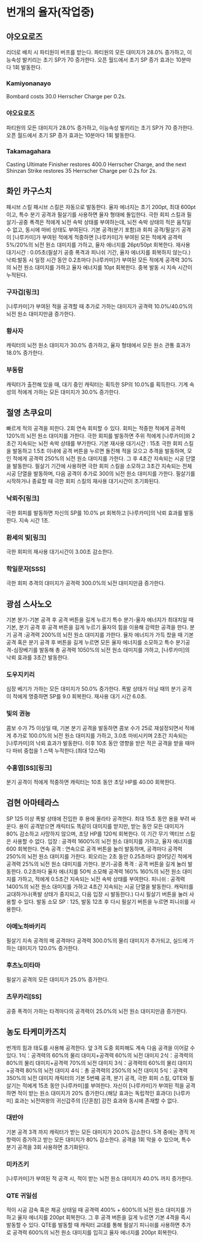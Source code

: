 # 번개의 율자(작업중)

## 야오요로즈

리더로 배치 시 파티원이 버프를 받는다.
파티원의 모든 대미지가 28.0% 증가하고, 이능속성 발키리는 초기 SP가 70 증가한다.
오픈 월드에서 초기 SP 증가 효과는 10분마다 1회 발동한다.

### Kamiyonanayo

Bombard costs 30.0 Herrscher Charge per 0.2s.

### 야오요로즈

파티원의 모든 대미지가 28.0% 증가하고, 이능속성 발키리는 초기 SP가 70 증가한다.
오픈 월드에서 초기 SP 증가 효과는 10분마다 1회 발동한다.

### Takamagahara

Casting Ultimate Finisher restores 400.0 Herrscher Charge, and the next Shinzan Strike restores 35 Herrscher Charge per 0.2s for 2s.

## 화인 카구스치

패시브 스킬
패시브 스킬은 자동으로 발동한다.
율자 에너지는 초기 200pt, 최대 600pt이고, 특수 분기 공격과 필살기를 사용하면 율자 형태에 돌입한다.
극한 회피 스킬과 필살기-공중 폭격은 적에게 뇌전 속박 상태를 부여하는데, 뇌전 속박 상태의 적은 움직일 수 없고, 동시에 마비 상태도 부여된다.
기본 공격(분기 포함)과 회피 공격/필살기 공격이 [나루카미]가 부여된 적에게 적중하면 [나루카미]가 부여된 모든 적에게 공격력 5%/20%의 뇌전 원소 대미지를 가하고, 율자 에너지를 26pt/50pt 회복한다. 재사용 대기시간 : 0.05초(필살기 공중 폭격과 피니쉬 기간, 율자 에너지를 회복하지 않는다.)
낙뢰:발동 시 일정 시간 동안 0.2초마다 [나루카미]가 부여된 모든 적에게 공격력 30%의 뇌전 원소 대미지를 가하고 율자 에너지를 10pt 회복한다. 중복 발동 시 지속 시간이 누적된다.

### 구자겁[링크]

[나루카미]가 부여된 적을 공격할 때 추가로 가하는 대미지가 공격력 10.0%/40.0%의 뇌전 원소 대미지만큼 증가한다.

### 황사자

캐릭터의 뇌전 원소 대미지가 30.0% 증가하고, 율자 형태에서 모든 원소 관통 효과가 18.0% 증가한다.

### 부동람

캐릭터가 출전해 있을 때, 대기 중인 캐릭터는 획득한 SP의 10.0%를 획득한다. 기계 속성의 적에게 가하는 모든 대미지가 30.0% 증가한다.

## 절영 츠쿠요미

빠르게 적의 공격을 피한다. 2회 연속 회피할 수 있다.
회피는 적중한 적에게 공격력 120%의 뇌전 원소 대미지를 가한다.
극한 회피를 발동하면 주위 적에게 [나루카미]와 2초간 지속되는 뇌전 속박 상태를 부가한다. 기본 재사용 대기시간 : 15초
극한 회피 스킬을 발동하고 1.5초 이내에 공격 버튼을 누르면 돌진해 적을 모으고 추격을 발동하며, 모인 적에게 공격력 250%의 뇌전 원소 대미지를 가한다. 그 후 4초간 지속되는 시공 단열을 발동한다.
필살기 기간에 사용하면 극한 회피 스킬을 소모하고 3초간 지속되는 전체 시공 단열을 발동하며, 다음 공격이 추가로 300의 뇌전 원소 대미지를 가한다. 필살기를 시작하거나 종료할 때 극한 회피 스킬의 재사용 대기시간이 초기화된다.

### 낙뢰주[링크]

극한 회피를 발동하면 자신의 SP를 10.0% pt 회복하고 [나루카미]의 낙뢰 효과를 발동한다. 지속 시간 1초.

### 환세의 빛[링크]

극한 회피의 재사용 대기시간이 3.00초 감소한다.

### 학일문자[SSS]

극한 회피 추격의 대미지가 공격력 300.0%의 뇌전 대미지만큼 증가한다.

## 광섬 스사노오

기본 분기-기본 공격 후 공격 버튼을 길게 누르기
특수 분기-율자 에너지가 최대치일 때 기본, 분기 공격 후 공격 버튼을 길게 누르기
율자의 힘을 이용해 강력한 공격을 한다.
분기 공격 :공격력 200%의 뇌전 원소 대미지를 가한다.
율자 에너지가 가득 찼을 때 기본 공격 혹은 분기 공격 후 버튼을 길게 누르면 모든 율자 에너지를 소모하고 특수 분기공격-심장베기를 발동해 총 공격력 1050%의 뇌전 원소 대미지를 가하고, [나루카미]의 낙뢰 효과를 3초간 발동한다.

### 도우지키리

심장 베기가 가하는 모든 대미지가 50.0% 증가한다. 폭발 상태가 아닐 때의 분기 공격이 적에게 명중하면 SP를 9.0 회복한다. 재사용 대기 시간 6.0초.

### 빛의 권능

콤보 수가 75 이상일 때, 기본 분기 공격을 발동하면 콤보 수가 25로 재설정되면서 적에게 추가로 100.0%의 뇌전 원소 대미지를 가하고, 3.0초 마비시키며 2초간 지속되는 [나루카미]의 낙뢰 효과가 발동한다. 이후 10초 동안 영향을 받은 적은 공격을 받을 때마다 마비 중첩을 1 스택 누적한다.(최대 12스택)

### 수홍엽[SS][링크]

분기 공격이 적에게 적중하면 캐릭터는 10초 동안 초당 HP를 40.00 회복한다.

## 검현 아마테라스

SP 125 이상
폭발 상태에 진입한 후 용에 올라타 공격한다.
최대 15초 동안 용을 부려 싸운다.
용이 공격받으면 캐릭터도 똑같이 대미지를 받지만, 받는 동안 모든 대미지가 80% 감소하고 사망하지 않으며, 초당 HP를 120씩 회복한다. 이 기간 무기 액티브 스킬은 사용할 수 없다.
입장 : 공격력 1600%의 뇌전 원소 대미지를 가하고, 율자 에너지를 600 회복한다.
연속 공격 : 연속으로 공격 버튼을 눌러 발동하며, 공격마다 공격력 250%의 뇌전 원소 대미지를 가한다. 회오리는 2초 동안 0.25초마다 끌어당긴 적에게 공격력 25%의 뇌전 원소 대미지를 가한다.
분기-공중 폭격 : 공격 버튼을 길게 눌러 발동한다. 0.2초마다 율자 에너지를 50씩 소모해 공격력 160% 160%의 뇌전 원소 대미지를 가하고, 적에게 0.5초간 지속되는 뇌전 속박 상태를 부여한다.
피니쉬 : 공격력 1400%의 뇌전 원소 대미지를 가하고 4초간 지속되는 시공 단열을 발동한다. 캐릭터를 교대하거나(폭발 상태가 중지되고, 다음 입장 시 발동한다.) 다시 필살기 버튼을 눌러 사용할 수 있다.
발동 소모 SP : 125, 발동 12초 후 다시 필살기 버튼을 누르면 피니쉬를 사용한다.

### 아메노하바키리

필살기 지속 공격의 매 공격마다 공격력 300.0%의 물리 대미지가 추가되고, 실드에 가하는 대미지가 120.0% 증가한다.

### 후츠노미타마

필살기 공격의 모든 대미지가 25.0% 증가한다.

### 츠무카리[SS]

공중 폭격이 가하는 타격마다의 공격력이 25.0%의 뇌전 원소 대미지만큼 증가한다.

## 농도 타케미카즈치

번개의 힘과 태도를 사용해 공격한다. 앞 3격 도중 회피해도 계속 다음 공격을 이어갈 수 있다.
1식：공격력의 60%의 물리 대미지+공격력 60%의 뇌전 대미지
2식：공격력의 80%의 물리 대미지+공격력 70%의 뇌전 대미지
3식：공격력의 60%의 물리 대미지+공격력 80%의 뇌전 대미지
4식：총 공격력의 250%의 뇌전 대미지
5식：공격력 350%의 뇌전 대미지
캐릭터의 기본 5번째 공격, 분기 공격, 극한 회피 스킬, QTE와 필살기는 적에게 15초 동안 [나루카미]를 부여한다. 자신이 [나루카미]가 부여된 적을 공격하면 적이 받는 원소 대미지가 20% 증가한다.(해당 효과는 독립적인 효과다)
[나루카미] 효과는 뇌전여왕의 귀신갑주의 [단혼참] 감전 효과와 동시에 존재할 수 없다.

### 대반야

기본 공격 3격 까지 캐릭터가 받는 모든 대미지가 20.0% 감소한다. 5격 중에는 경직 저항력이 증가하고 받는 모든 대미지가 80% 감소한다. 공격을 1회 막을 수 있으며, 특수 분기 공격을 3회 사용하면 초기화된다.

### 미카즈키

[나루카미]가 부여된 적 공격 시, 적이 받는 뇌전 원소 대미지가 40.0% 까지 증가한다.

### QTE 귀일섬

적이 시공 감속 혹은 체공 상태일 때
공격력 400% + 600%의 뇌전 원소 대미지를 가하고 율자 에너지를 200pt 회복한다. 그 후 공격 버튼을 길게 누르면 기본 4격을 즉시 발동할 수 있다. QTE를 발동할 때 캐릭터 교대를 통해 필살기 피니쉬를 사용하면 추가로 공격력 600%의 뇌전 원소 대미지를 입히고 율자 에너지를 200pt 회복한다.
